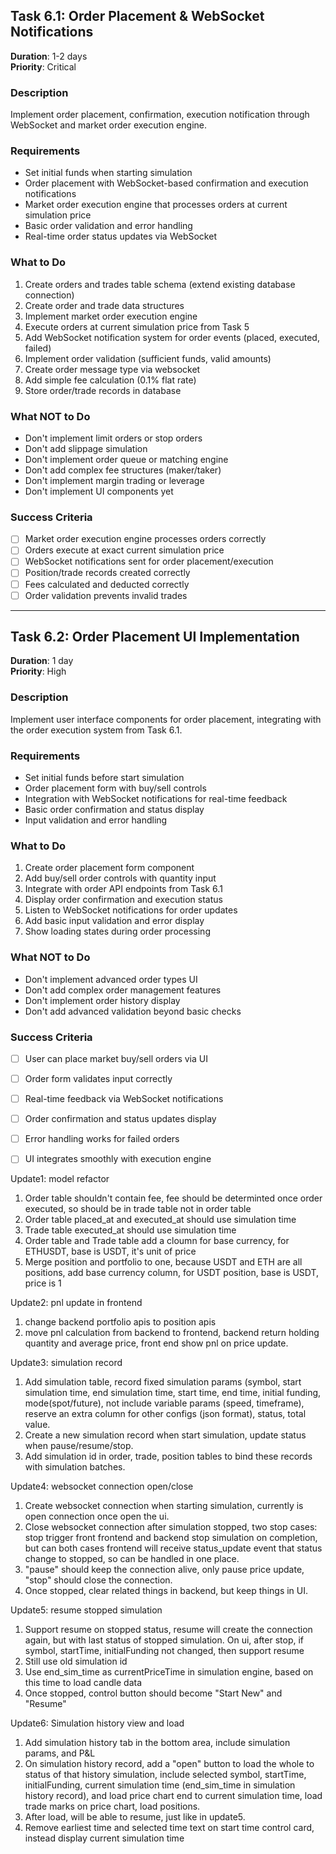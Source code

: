 
## Task 6.1: Order Placement & WebSocket Notifications
**Duration**: 1-2 days  
**Priority**: Critical

### Description
Implement order placement, confirmation, execution notification through WebSocket and market order execution engine.

### Requirements
- Set initial funds when starting simulation
- Order placement with WebSocket-based confirmation and execution notifications
- Market order execution engine that processes orders at current simulation price
- Basic order validation and error handling
- Real-time order status updates via WebSocket

### What to Do
1. Create orders and trades table schema (extend existing database connection)
2. Create order and trade data structures
3. Implement market order execution engine
4. Execute orders at current simulation price from Task 5
5. Add WebSocket notification system for order events (placed, executed, failed)
6. Implement order validation (sufficient funds, valid amounts)
7. Create order message type via websocket 
8. Add simple fee calculation (0.1% flat rate)
9. Store order/trade records in database

### What NOT to Do
- Don't implement limit orders or stop orders
- Don't add slippage simulation
- Don't implement order queue or matching engine
- Don't add complex fee structures (maker/taker)
- Don't implement margin trading or leverage
- Don't implement UI components yet

### Success Criteria
- [ ] Market order execution engine processes orders correctly
- [ ] Orders execute at exact current simulation price
- [ ] WebSocket notifications sent for order placement/execution
- [ ] Position/trade records created correctly
- [ ] Fees calculated and deducted correctly
- [ ] Order validation prevents invalid trades

---

## Task 6.2: Order Placement UI Implementation
**Duration**: 1 day  
**Priority**: High

### Description
Implement user interface components for order placement, integrating with the order execution system from Task 6.1.

### Requirements
- Set initial funds before start simulation
- Order placement form with buy/sell controls
- Integration with WebSocket notifications for real-time feedback
- Basic order confirmation and status display
- Input validation and error handling

### What to Do
1. Create order placement form component
2. Add buy/sell order controls with quantity input
3. Integrate with order API endpoints from Task 6.1
4. Display order confirmation and execution status
5. Listen to WebSocket notifications for order updates
6. Add basic input validation and error display
7. Show loading states during order processing

### What NOT to Do
- Don't implement advanced order types UI
- Don't add complex order management features
- Don't implement order history display
- Don't add advanced validation beyond basic checks

### Success Criteria
- [ ] User can place market buy/sell orders via UI
- [ ] Order form validates input correctly
- [ ] Real-time feedback via WebSocket notifications
- [ ] Order confirmation and status updates display
- [ ] Error handling works for failed orders
- [ ] UI integrates smoothly with execution engine


Update1: model refactor
1. Order table shouldn't contain fee, fee should be determinted once order executed, so should be in trade table not in order table
2. Order table placed_at and executed_at should use simulation time
3. Trade table executed_at should use simulation time
4. Order table and Trade table add a cloumn for base currency, for ETHUSDT, base is USDT, it's unit of price
5. Merge position and portfolio to one, because USDT and ETH are all positions, add base currency column, for USDT position, base is USDT, price is 1


Update2: pnl update in frontend
1. change backend portfolio apis to position apis
2. move pnl calculation from backend to frontend, backend return holding quantity and average price, front end show pnl on price update.


Update3: simulation record
1. Add simulation table, record fixed simulation params (symbol, start simulation time, end simulation time, start time, end time, initial funding, mode(spot/future), not include variable params (speed, timeframe), reserve an extra column for other configs (json format), status, total value.
2. Create a new simulation record when start simulation, update status when pause/resume/stop.
3. Add simulation id in order, trade, position tables to bind these records with simulation batches.

Update4: websocket connection open/close
1. Create websocket connection when starting simulation, currently is open connection once open the ui.
2. Close websocket connection after simulation stopped, two stop cases: stop trigger front frontend and backend stop simulation on completion, but can both cases frontend will receive status_update event that status change to stopped, so can be handled in one place.
3. "pause" should keep the connection alive, only pause price update, "stop" should close the connection.
4. Once stopped, clear related things in backend, but keep things in UI.

Update5: resume stopped simulation
1. Support resume on stopped status, resume will create the connection again, but with last status of stopped simulation. On ui, after stop, if symbol, startTime, initialFunding not changed, then support resume
2. Still use old simulation id
3. Use end_sim_time as currentPriceTime in simulation engine, based on this time to load candle data
6. Once stopped, control button should become "Start New" and "Resume"

Update6: Simulation history view and load
1. Add simulation history tab in the bottom area, include simulation params, and P&L
2. On simulation history record, add a "open" button to load the whole to status of that history simulation, include selected symbol, startTime, initialFunding, current simulation time (end_sim_time in simulation history record), and load price chart end to current simulation time, load trade marks on price chart, load positions.
3. After load, will be able to resume, just like in update5.
4. Remove earliest time and selected time text on start time control card, instead display current simulation time
 



